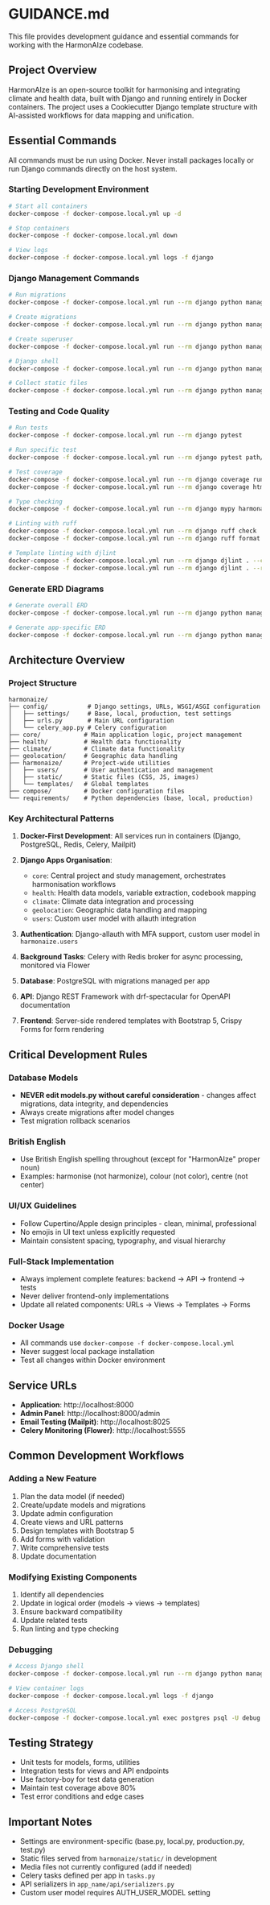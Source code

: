 # GUIDANCE.md

This file provides development guidance and essential commands for working with the HarmonAIze codebase.

## Project Overview

HarmonAIze is an open-source toolkit for harmonising and integrating climate and health data, built with Django and running entirely in Docker containers. The project uses a Cookiecutter Django template structure with AI-assisted workflows for data mapping and unification.

## Essential Commands

All commands must be run using Docker. Never install packages locally or run Django commands directly on the host system.

### Starting Development Environment
```bash
# Start all containers
docker-compose -f docker-compose.local.yml up -d

# Stop containers
docker-compose -f docker-compose.local.yml down

# View logs
docker-compose -f docker-compose.local.yml logs -f django
```

### Django Management Commands
```bash
# Run migrations
docker-compose -f docker-compose.local.yml run --rm django python manage.py migrate

# Create migrations
docker-compose -f docker-compose.local.yml run --rm django python manage.py makemigrations

# Create superuser
docker-compose -f docker-compose.local.yml run --rm django python manage.py createsuperuser

# Django shell
docker-compose -f docker-compose.local.yml run --rm django python manage.py shell

# Collect static files
docker-compose -f docker-compose.local.yml run --rm django python manage.py collectstatic
```

### Testing and Code Quality
```bash
# Run tests
docker-compose -f docker-compose.local.yml run --rm django pytest

# Run specific test
docker-compose -f docker-compose.local.yml run --rm django pytest path/to/test.py::TestClass::test_method

# Test coverage
docker-compose -f docker-compose.local.yml run --rm django coverage run -m pytest
docker-compose -f docker-compose.local.yml run --rm django coverage html

# Type checking
docker-compose -f docker-compose.local.yml run --rm django mypy harmonaize

# Linting with ruff
docker-compose -f docker-compose.local.yml run --rm django ruff check .
docker-compose -f docker-compose.local.yml run --rm django ruff format .

# Template linting with djlint
docker-compose -f docker-compose.local.yml run --rm django djlint . --check
docker-compose -f docker-compose.local.yml run --rm django djlint . --reformat
```

### Generate ERD Diagrams
```bash
# Generate overall ERD
docker-compose -f docker-compose.local.yml run --rm django python manage.py graph_models -a -g -o erd/overall.png

# Generate app-specific ERD
docker-compose -f docker-compose.local.yml run --rm django python manage.py graph_models core -g -o erd/core.png
```

## Architecture Overview

### Project Structure
```
harmonaize/
├── config/           # Django settings, URLs, WSGI/ASGI configuration
│   ├── settings/     # Base, local, production, test settings
│   ├── urls.py       # Main URL configuration
│   └── celery_app.py # Celery configuration
├── core/            # Main application logic, project management
├── health/          # Health data functionality
├── climate/         # Climate data functionality  
├── geolocation/     # Geographic data handling
├── harmonaize/      # Project-wide utilities
│   ├── users/       # User authentication and management
│   ├── static/      # Static files (CSS, JS, images)
│   └── templates/   # Global templates
├── compose/         # Docker configuration files
└── requirements/    # Python dependencies (base, local, production)
```

### Key Architectural Patterns

1. **Docker-First Development**: All services run in containers (Django, PostgreSQL, Redis, Celery, Mailpit)

2. **Django Apps Organisation**:
   - `core`: Central project and study management, orchestrates harmonisation workflows
   - `health`: Health data models, variable extraction, codebook mapping
   - `climate`: Climate data integration and processing
   - `geolocation`: Geographic data handling and mapping
   - `users`: Custom user model with allauth integration

3. **Authentication**: Django-allauth with MFA support, custom user model in `harmonaize.users`

4. **Background Tasks**: Celery with Redis broker for async processing, monitored via Flower

5. **Database**: PostgreSQL with migrations managed per app

6. **API**: Django REST Framework with drf-spectacular for OpenAPI documentation

7. **Frontend**: Server-side rendered templates with Bootstrap 5, Crispy Forms for form rendering

## Critical Development Rules

### Database Models
- **NEVER edit models.py without careful consideration** - changes affect migrations, data integrity, and dependencies
- Always create migrations after model changes
- Test migration rollback scenarios

### British English
- Use British English spelling throughout (except for "HarmonAIze" proper noun)
- Examples: harmonise (not harmonize), colour (not color), centre (not center)

### UI/UX Guidelines
- Follow Cupertino/Apple design principles - clean, minimal, professional
- No emojis in UI text unless explicitly requested
- Maintain consistent spacing, typography, and visual hierarchy

### Full-Stack Implementation
- Always implement complete features: backend → API → frontend → tests
- Never deliver frontend-only implementations
- Update all related components: URLs → Views → Templates → Forms

### Docker Usage
- All commands use `docker-compose -f docker-compose.local.yml`
- Never suggest local package installation
- Test all changes within Docker environment

## Service URLs

- **Application**: http://localhost:8000
- **Admin Panel**: http://localhost:8000/admin
- **Email Testing (Mailpit)**: http://localhost:8025
- **Celery Monitoring (Flower)**: http://localhost:5555

## Common Development Workflows

### Adding a New Feature
1. Plan the data model (if needed)
2. Create/update models and migrations
3. Update admin configuration
4. Create views and URL patterns
5. Design templates with Bootstrap 5
6. Add forms with validation
7. Write comprehensive tests
8. Update documentation

### Modifying Existing Components
1. Identify all dependencies
2. Update in logical order (models → views → templates)
3. Ensure backward compatibility
4. Update related tests
5. Run linting and type checking

### Debugging
```bash
# Access Django shell
docker-compose -f docker-compose.local.yml run --rm django python manage.py shell

# View container logs
docker-compose -f docker-compose.local.yml logs -f django

# Access PostgreSQL
docker-compose -f docker-compose.local.yml exec postgres psql -U debug -d harmonaize
```

## Testing Strategy

- Unit tests for models, forms, utilities
- Integration tests for views and API endpoints
- Use factory-boy for test data generation
- Maintain test coverage above 80%
- Test error conditions and edge cases

## Important Notes

- Settings are environment-specific (base.py, local.py, production.py, test.py)
- Static files served from `harmonaize/static/` in development
- Media files not currently configured (add if needed)
- Celery tasks defined per app in `tasks.py`
- API serializers in `app_name/api/serializers.py`
- Custom user model requires AUTH_USER_MODEL setting
